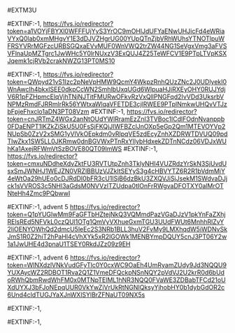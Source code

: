 #EXTM3U

#EXTINF:-1,
https://fvs.io/redirector?token=a1VOYjFBYXl0WFFFUjYyS3YrOC9mOHlJdUFYaENwUHJicFd4eWRiaVYxQ0lab0xmMHgvY1E3dDJVZHgrUG00YUpQTnZjbVRhWUhsYTNOTlpuWFRSYVRrMGFzcURBSGQxaEVvMUF0WnVWQ2trZW44NG1SeVgxVmg3aFVSVFlnaUpMZTgrc1JwWHc5Y0lrNUxzV3ExQUJ4Z25TeWFCV1E9PTpLTVpKSXJqemk1cjRVb2crakNWZG13PT0MS10

#EXTINF:-1, 
https://fvs.io/redirector?token=QWpyd21vS1Izc2pNeVpHMW9QcmY4WkpzRnhQUzZNc2J0UDlyekI0WnAwclh4bkxlSEE0dkpCcWN2SmhlbUxqUGd6WlpuaHJiRXEyOHY0RUJYdjV6R1pFZHpmcElqVjhTNjNJTitFMURwOFkvRzVxQllPNGFqd2IvVDd3UksrbVNPMzRmdFJRRmlrRk56YWtxaWlqaVFETDE3cjlRWEE9PTplNmkwUHQvVTJzbFpjeFhxclo1aDN3PT08Vzm
#EXTINF:-1,
https://fvs.io/redirector?token=cnJRTmZ4WGx2anNtOUdYWlRramEzZnI3TVBoc1lCdlFOdnNvanppb0FDaENPT1lKZkZiSkU5U0FsSjFKQjJIWFBZclJnOXp5eGp2Qm1MTEVOYVp2NUpSb0ZzV2xSMG1yVlVkOEpkdm0vRlpqVE5zdEcyZnhXZDRWTDVUQ09pdTlwZkx1SW5LL0JKRmw0dnBGVWxPTnRxYllybHdxekZDTnNCdz06VDJxWUhKa1AxejRFWmVtSzBOVE80QT09ImWS
#EXTINF:-1,
https://fvs.io/redirector?token=cmxuNDdheXdvZktFU3RVTUtpZnh3TklyNHI4VUZRdzYrSkN3SjUvdUsxSmJWNHJ1WEJZN0VRZlBBUzVJZkltSEYyS3g4cHBVYTZ6R2R1bVdmMjY4eWtOa29hUEo0cDJRdDI0bFR3cU1lSjB6dzBkU3ZXQVJiSjJsekM1SWdvaDJjck1sVVROS3c5NHl3aGdsM0NVVzlTZUdpa0tIOnFrRWgvaDFOTXY0alMrOTNteHh4Zmc9PQbwwI

#EXTINF:-1, advent 5
https://fvs.io/redirector?token=Q1pYUGlwMm9FaGFTbHZtejNkQ3VQMmdPazVGaDJzV1pkYnFaZXhjRElsREd5NFVkL0czQUl1OTg1QmVyVXhueGxmTGU3UUdFWUt6MnhhRlZvY2liOENYOWhQd2dmcU5leEc2S3NRb1BLL3huV2FvMy9LMXhqdW5iWDNvSkJmS1R0Z2hiT2hPaHI4cVhXYk5xR2lGOWk1MENBYmpDQUY5cnJ3PT06Y2w1a1JwUHE4d3pnaU1TSEY0RkdJZz09z9EH

#EXTINF:-1, advent 6
https://fvs.io/redirector?token=WlNXdzlVNkVudGFyTlc0Y0cxWC9OaEh4UmRyamZUdy9Jd3NQQU9YUXAycWZ2RDBOT1Rva2Q1Z1VmeDFQckpNSnNQY2pVdVJ2U2krR0d6bUdoRWhQbmRwdWhFM0x0MTNpTElML1hNR3NQQ0FVaWE3ZDBabTFCd21oUXdUYXJ3bFJoNEpqUUR0VkYwZjVrUkRtNGNIQksyYjhobHY0b1dybGdOR2c6Und4cldTUGJYaXJnWXlSYlBrZFNaUT09NX5s


#EXTINF:-1,


#EXTINF:-1,

